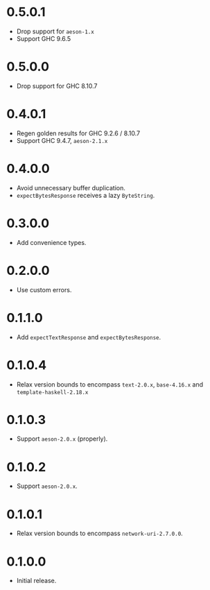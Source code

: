 # 0.5.0.1

- Drop support for `aeson-1.x`
- Support GHC 9.6.5

# 0.5.0.0

- Drop support for GHC 8.10.7

# 0.4.0.1

- Regen golden results for GHC 9.2.6 / 8.10.7
- Support GHC 9.4.7, `aeson-2.1.x`

# 0.4.0.0

- Avoid unnecessary buffer duplication.
- `expectBytesResponse` receives a lazy `ByteString`.

# 0.3.0.0

- Add convenience types.

# 0.2.0.0

- Use custom errors.

# 0.1.1.0

- Add `expectTextResponse` and `expectBytesResponse`.

# 0.1.0.4

- Relax version bounds to encompass `text-2.0.x`, `base-4.16.x` and `template-haskell-2.18.x`

# 0.1.0.3

- Support `aeson-2.0.x` (properly).

# 0.1.0.2

- Support `aeson-2.0.x`.

# 0.1.0.1

- Relax version bounds to encompass `network-uri-2.7.0.0`.

# 0.1.0.0

- Initial release.
